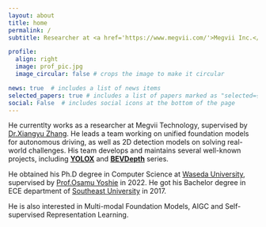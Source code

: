 ```yaml
---
layout: about
title: home
permalink: /
subtitle: Researcher at <a href='https://www.megvii.com/'>Megvii Inc.</a>, Beijing, China.

profile:
  align: right
  image: prof_pic.jpg
  image_circular: false # crops the image to make it circular

news: true  # includes a list of news items
selected_papers: true # includes a list of papers marked as "selected={true}"
social: False  # includes social icons at the bottom of the page
---
```


He currentlty works as a researcher at Megvii Technology, supervised by [Dr.Xiangyu Zhang](https://scholar.google.com/citations?user=yuB-cfoAAAAJ&hl=zh-CN). He leads a team working on unified foundation models for autonomous driving, as well as 2D detection models on solving real-world challenges. His team develops and maintains several well-known projects, including [**YOLOX**](https://github.com/Megvii-BaseDetection/YOLOX) and [**BEVDepth**](https://github.com/Megvii-BaseDetection/BEVDepth) series.

He obtained his Ph.D degree in Computer Science at [Waseda University](https://www.waseda.jp/top/en/), supervised by [Prof.Osamu Yoshie](https://scholar.google.co.jp/citations?user=YLA5LwEAAAAJ&hl=ja) in 2022. He got his Bachelor degree in ECE department of [Southeast University](https://www.seu.edu.cn/) in 2017.

He is also interested in Multi-modal Foundation Models, AIGC and Self-supervised Representation Learning.
